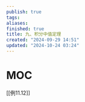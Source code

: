 ```yaml
---
publish: true
tags: 
aliases: 
finished: true
title: 九、积分中值定理
created: "2024-09-29 14:51"
updated: "2024-10-24 03:24"
---
```

# MOC

[[例11.12]]